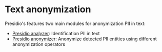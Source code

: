 # Text anonymization

Presidio's features two main modules for anonymization PII in text:

- [Presidio analyzer](analyzer/index.md): Identification PII in text
- [Presidio anonymizer](anonymizer/index.md): Anonymize detected PII entities using different anonymization operators


